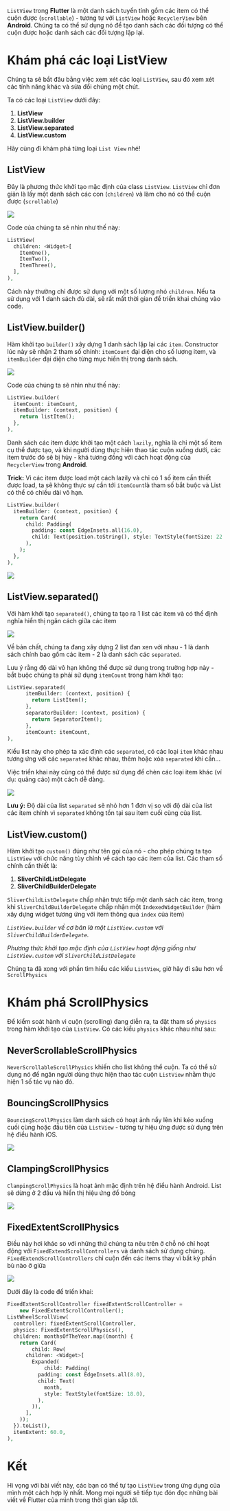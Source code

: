 `ListView` trong **Flutter** là một danh sách tuyến tính gồm các item có thể cuộn được (`scrollable`) - tương tự với `ListView` hoặc `RecyclerView` bên **Android**. Chúng ta có thể sử dụng nó để tạo danh sách các đối tượng có thể cuộn được hoặc danh sách các đối tượng lặp lại.

# Khám phá các loại ListView
Chúng ta sẽ bắt đâu bằng việc xem xét các loại `ListView`, sau đó xem xét các tính năng khác và sửa đổi chúng một chút.

Ta có các loại `ListView` dưới đây:

1. **ListView**
2. **ListView.builder**
3. **ListView.separated**
4. **ListView.custom**

Hãy cùng đi khám phá từng loại `List View` nhé!

## ListView

Đây là phương thức khởi tạo mặc định của class `ListView`. `ListView` chỉ đơn giản là lấy một danh sách các con (`children`) và làm cho nó có thể cuộn được (`scrollable`)

![](https://miro.medium.com/max/700/1*HCj38H38dE2u_GKBE6gNjQ.gif)
   
Code của chúng ta sẽ nhìn như thế này:

```php
ListView(
  children: <Widget>[
    ItemOne(),
    ItemTwo(),
    ItemThree(),
  ],
),
```

Cách này thường chỉ được sử dụng với một số lượng nhỏ `children`. Nếu ta sử dụng với 1 danh sách đủ dài, sẽ rất mất thời gian để triển khai chúng vào code.

## ListView.builder()

Hàm khởi tạo `builder()` xây dựng 1 danh sách lặp lại các `item`. Constructor lúc này sẽ nhận 2 tham số chính: `itemCount` đại diện cho số lượng item, và `itemBuilder` đại diện cho từng mục hiển thị trong danh sách.

![](https://miro.medium.com/max/700/1*9eJ11a04kjjUnmjNFEq5zw.gif)

Code của chúng ta sẽ nhìn như thế này:

```php
ListView.builder(
  itemCount: itemCount,
  itemBuilder: (context, position) {
    return listItem();
  },
),
```

Danh sách các item được khởi tạo một cách `lazily`, nghĩa là chỉ một số item cụ thể được tạo, và khi người dùng thực hiện thao tác cuộn xuống dưới, các item trước đó sẽ bị hủy - khá tương đồng với cách hoạt động của `RecyclerView` trong **Android**.

**Trick:** Vì các item được load một cách lazily và chỉ có 1 số item cần thiết được load, ta sẽ không thực sự cần tới `itemCount`là tham số bắt buộc và List có thể có chiều dài vô hạn.

```php
ListView.builder(
  itemBuilder: (context, position) {
    return Card(
      child: Padding(
        padding: const EdgeInsets.all(16.0),
        child: Text(position.toString(), style: TextStyle(fontSize: 22.0),),
      ),
    );
  },
),
```

![](https://miro.medium.com/max/700/1*oisoTExGF0xjYrcSX1iIxA.gif)

## ListView.separated()

Với hàm khởi tạo `separated()`, chúng ta tạo ra 1 list các item và có thể định nghĩa hiển thị ngăn cách giữa các item

![](https://miro.medium.com/max/700/1*iDYxUys18QoFGzAx_ebr4A.gif)

Về bản chất, chúng ta đang xây dựng 2 list đan xen với nhau - 1 là danh sách chính bao gồm các item - 2 là danh sách các `separated`.

Lưu ý rằng độ dài vô hạn không thể được sử dụng trong trường hợp này - bắt buộc chúng ta phải sử dụng `itemCount` trong hàm khởi tạo:

```php
ListView.separated(
      itemBuilder: (context, position) {
        return ListItem();
      },
      separatorBuilder: (context, position) {
        return SeparatorItem();
      },
      itemCount: itemCount,
),
```

Kiểu list này cho phép ta xác định các `separated`, có các loại `item` khác nhau tương ứng với các `separated` khác nhau, thêm hoặc xóa `separated` khi cần...

Việc triển khai này cũng có thể được sử dụng để chèn các loại item khác (ví dụ: quảng cáo) một cách dễ dàng.

![](https://miro.medium.com/max/700/1*e6LEilKRr0p62g7VNat3Bw.png)

**Lưu ý:** Độ dài của list `separated` sẽ nhỏ hơn 1 đơn vị so với độ dài của list các item chính vì `separated` không tồn tại sau item cuối cùng của list.

## ListView.custom()

Hàm khởi tạo `custom()` đúng như tên gọi của nó - cho phép chúng ta tạo `ListView` với chức năng tùy chỉnh về cách tạo các item của list. Các tham số chính cần thiết là: 

1. **SliverChildListDelegate**
2. **SliverChildBuilderDelegate**

`SliverChildListDelegate` chấp nhận trực tiếp một danh sách các item, trong khi `SliverChildBuilderDelegate` chấp nhận một `IndexedWidgetBuilder` (hàm xây dựng widget tương ứng với item thông qua `index` của item)

*`ListView.builder` về cơ bản là một `ListView.custom` với `SliverChildBuilderDelegate`.*

*Phương thức khởi tạo mặc định của `ListView` hoạt động giống như `ListView.custom` với `SliverChildListDelegate`*

Chúng ta đã xong với phần tìm hiểu các kiểu `ListView`, giờ hãy đi sâu hơn về `ScrollPhysics`

# Khám phá ScrollPhysics

Để kiểm soát hành vi cuộn (scrolling) đang diễn ra, ta đặt tham số `physics` trong hàm khởi tạo của `ListView`. Có các kiểu `physics` khác nhau như sau:

## NeverScrollableScrollPhysics

`NeverScrollableScrollPhysics` khiến cho list không thể cuộn. Ta có thể sử dụng nó để ngăn người dùng thực hiện thao tác cuộn `ListView` nhằm thực hiện 1 số tác vụ nào đó.

## BouncingScrollPhysics

`BouncingScrollPhysics` làm danh sách có hoạt ảnh nẩy lên khi kéo xuống cuối cùng hoặc đầu tiên của `ListView` - tương tự hiệu ứng được sử dụng trên hệ điều hành iOS.

![](https://miro.medium.com/max/700/1*8jjtR8LTpfqQ6fd6sGX9jA.gif)

## ClampingScrollPhysics

`ClampingScrollPhysics` là hoạt ảnh mặc định trên hệ điều hành Android. List sẽ dừng ở 2 đầu và hiển thị hiệu ứng đổ bóng

![](https://miro.medium.com/max/700/1*6MzFiV-QUtu-VBCWO2uTKA.gif)

## FixedExtentScrollPhysics

Điều này hơi khác so với những thứ chúng ta nêu trên ở chỗ nó chỉ hoạt động với `FixedExtendScrollControllers` và danh sách sử dụng chúng. `FixedExtendScrollControllers` chỉ cuộn đến các items thay vì bất kỳ phần bù nào ở giữa

![](https://miro.medium.com/max/700/1*4XETw8zoeNGGODA77c09Iw.gif)

Dưới đây là code để triển khai:

```php
FixedExtentScrollController fixedExtentScrollController =
    new FixedExtentScrollController();
ListWheelScrollView(
  controller: fixedExtentScrollController,
  physics: FixedExtentScrollPhysics(),
  children: monthsOfTheYear.map((month) {
    return Card(
        child: Row(
      children: <Widget>[
        Expanded(
            child: Padding(
          padding: const EdgeInsets.all(8.0),
          child: Text(
            month,
            style: TextStyle(fontSize: 18.0),
          ),
        )),
      ],
    ));
  }).toList(),
  itemExtent: 60.0,
),
```

# Kết

Hi vọng với bài viết này, các bạn có thể tự tạo `ListView` trong ứng dụng của mình một cách hợp lý nhất. Mong mọi người sẽ tiếp tục đón đọc những bài viết về Flutter của mình trong thời gian sắp tới.